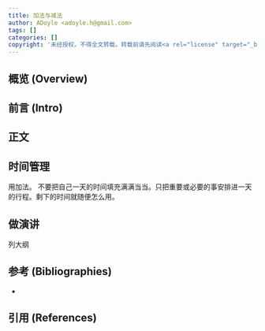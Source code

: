```yaml
---
title: 加法与减法
author: ADoyle <adoyle.h@gmail.com>
tags: []
categories: []
copyright: '未经授权，不得全文转载。转载前请先阅读<a rel="license" target="_blank" href="//adoyle.me/blog/copyright.html">本站版权声明</a>'
---
```


## 概览 (Overview)
## 前言 (Intro)


<!-- more -->

## 正文

## 时间管理

用加法。
不要把自己一天的时间填充满满当当。只把重要或必要的事安排进一天的行程。剩下的时间就随便怎么用。


## 做演讲

列大纲


## 参考 (Bibliographies)

- [][B1]

## 引用 (References)

[^1]: [][R1]


<!-- 以下是相关链接 -->

[R1]: <url> "备注"

[B1]: <url> "备注"

